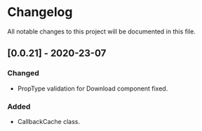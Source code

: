 # Changelog

All notable changes to this project will be documented in this file.

## [0.0.21] - 2020-23-07

### Changed

- PropType validation for Download component fixed.

### Added

- CallbackCache class.
